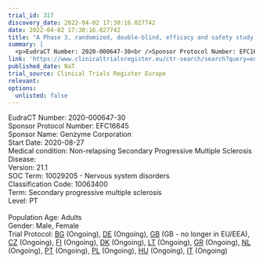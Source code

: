 ```yaml
---
trial_id: 317
discovery_date: 2022-04-02 17:30:16.027742
date: 2022-04-02 17:30:16.027742
title: "A Phase 3, randomized, double-blind, efficacy and safety study comparing SAR442168 to placebo in participants with nonrelapsing secondary progressive multiple sclerosis"
summary: |
  <p>EudraCT Number: 2020-000647-30<br />Sponsor Protocol Number: EFC16645<br />Sponsor Name: Genzyme Corporation<br />Start Date: 2020-08-27<br />Medical condition: Non-relapsing Secondary Progressive Multiple Sclerosis<br />Disease: <br />Version: 21.1<br />SOC Term: 10029205 - Nervous system disorders<br />Classification Code: 10063400<br />Term: Secondary progressive multiple sclerosis<br />Level: PT<br /><br />Population Age: Adults<br />Gender: Male, Female<br />Trial Protocol: <a href="https://www.clinicaltrialsregister.eu/ctr-search/trial/2020-000647-30/BG">BG</a> (Ongoing), <a href="https://www.clinicaltrialsregister.eu/ctr-search/trial/2020-000647-30/DE">DE</a> (Ongoing), <a href="https://www.clinicaltrialsregister.eu/ctr-search/trial/2020-000647-30/GB">GB</a> (GB - no longer in EU/EEA), <a href="https://www.clinicaltrialsregister.eu/ctr-search/trial/2020-000647-30/CZ">CZ</a> (Ongoing), <a href="https://www.clinicaltrialsregister.eu/ctr-search/trial/2020-000647-30/FI">FI</a> (Ongoing), <a href="https://www.clinicaltrialsregister.eu/ctr-search/trial/2020-000647-30/DK">DK</a> (Ongoing), <a href="https://www.clinicaltrialsregister.eu/ctr-search/trial/2020-000647-30/LT">LT</a> (Ongoing), <a href="https://www.clinicaltrialsregister.eu/ctr-search/trial/2020-000647-30/GR">GR</a> (Ongoing), <a href="https://www.clinicaltrialsregister.eu/ctr-search/trial/2020-000647-30/NL">NL</a> (Ongoing), <a href="https://www.clinicaltrialsregister.eu/ctr-search/trial/2020-000647-30/PT">PT</a> (Ongoing), <a href="https://www.clinicaltrialsregister.eu/ctr-search/trial/2020-000647-30/PL">PL</a> (Ongoing), <a href="https://www.clinicaltrialsregister.eu/ctr-search/trial/2020-000647-30/HU">HU</a> (Ongoing), <a href="https://www.clinicaltrialsregister.eu/ctr-search/trial/2020-000647-30/IT">IT</a> (Ongoing)</p>
link: 'https://www.clinicaltrialsregister.eu/ctr-search/search?query=eudract_number:2020-000647-30'
published_date: NaT
trial_source: Clinical Trials Register Europe
relevant: 
options:
  unlisted: false
---
```

<p>EudraCT Number: 2020-000647-30<br />Sponsor Protocol Number: EFC16645<br />Sponsor Name: Genzyme Corporation<br />Start Date: 2020-08-27<br />Medical condition: Non-relapsing Secondary Progressive Multiple Sclerosis<br />Disease: <br />Version: 21.1<br />SOC Term: 10029205 - Nervous system disorders<br />Classification Code: 10063400<br />Term: Secondary progressive multiple sclerosis<br />Level: PT<br /><br />Population Age: Adults<br />Gender: Male, Female<br />Trial Protocol: <a href="https://www.clinicaltrialsregister.eu/ctr-search/trial/2020-000647-30/BG">BG</a> (Ongoing), <a href="https://www.clinicaltrialsregister.eu/ctr-search/trial/2020-000647-30/DE">DE</a> (Ongoing), <a href="https://www.clinicaltrialsregister.eu/ctr-search/trial/2020-000647-30/GB">GB</a> (GB - no longer in EU/EEA), <a href="https://www.clinicaltrialsregister.eu/ctr-search/trial/2020-000647-30/CZ">CZ</a> (Ongoing), <a href="https://www.clinicaltrialsregister.eu/ctr-search/trial/2020-000647-30/FI">FI</a> (Ongoing), <a href="https://www.clinicaltrialsregister.eu/ctr-search/trial/2020-000647-30/DK">DK</a> (Ongoing), <a href="https://www.clinicaltrialsregister.eu/ctr-search/trial/2020-000647-30/LT">LT</a> (Ongoing), <a href="https://www.clinicaltrialsregister.eu/ctr-search/trial/2020-000647-30/GR">GR</a> (Ongoing), <a href="https://www.clinicaltrialsregister.eu/ctr-search/trial/2020-000647-30/NL">NL</a> (Ongoing), <a href="https://www.clinicaltrialsregister.eu/ctr-search/trial/2020-000647-30/PT">PT</a> (Ongoing), <a href="https://www.clinicaltrialsregister.eu/ctr-search/trial/2020-000647-30/PL">PL</a> (Ongoing), <a href="https://www.clinicaltrialsregister.eu/ctr-search/trial/2020-000647-30/HU">HU</a> (Ongoing), <a href="https://www.clinicaltrialsregister.eu/ctr-search/trial/2020-000647-30/IT">IT</a> (Ongoing)</p>